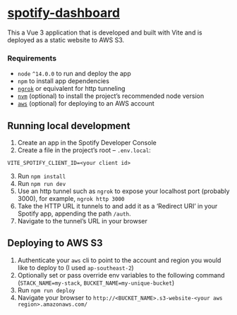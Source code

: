 # [spotify-dashboard](http://spotify-dashboard-by-kevbot-git.s3-website-ap-southeast-2.amazonaws.com/)

This a Vue 3 application that is developed and built with Vite and is deployed as a static website to AWS S3.

### Requirements

- `node` `^14.0.0` to run and deploy the app
- `npm` to install app dependencies
- [`ngrok`](https://ngrok.com/) or equivalent for http tunneling
- [`nvm`](https://github.com/nvm-sh/nvm) (optional) to install the project’s recommended node version
- [`aws`](https://docs.aws.amazon.com/cli/latest/userguide/install-cliv2.html) (optional) for deploying to an AWS account

## Running local development

1. Create an app in the Spotify Developer Console
2. Create a file in the project’s root – `.env.local`:
```
VITE_SPOTIFY_CLIENT_ID=<your client id>
```
3. Run `npm install`
4. Run `npm run dev`
5. Use an http tunnel such as `ngrok` to expose your localhost port (probably 3000), for example, `ngrok http 3000`
6. Take the HTTP URL it tunnels to and add it as a ‘Redirect URI’ in your Spotify app, appending the path `/auth`.
7. Navigate to the tunnel’s URL in your browser

## Deploying to AWS S3

1. Authenticate your `aws` cli to point to the account and region you would like to deploy to (I used `ap-southeast-2`)
2. Optionally set or pass override env variables to the following command (`STACK_NAME=my-stack`, `BUCKET_NAME=my-unique-bucket`)
3. Run `npm run deploy`
4. Navigate your browser to `http://<BUCKET_NAME>.s3-website-<your aws region>.amazonaws.com/`
